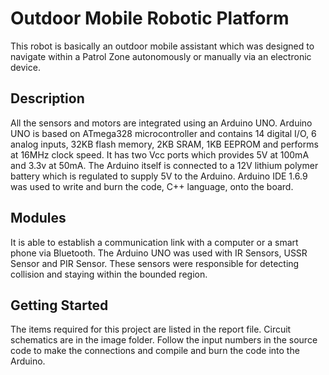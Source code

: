 # Outdoor Mobile Robotic Platform

This robot is basically an outdoor mobile assistant which was designed to navigate within a Patrol Zone autonomously or manually via an electronic device. 


## Description
All the sensors and motors are integrated using an Arduino UNO. Arduino UNO is based on ATmega328 microcontroller and contains 14 digital I/O, 6 analog inputs, 32KB flash memory, 2KB SRAM, 1KB EEPROM and performs at 16MHz clock speed. It has two Vcc ports which provides 5V at 100mA and 3.3v at 50mA. The Arduino itself is connected to a 12V lithium polymer battery which is regulated to supply 5V to the Arduino. Arduino IDE 1.6.9 was used to write and burn the code, C++ language, onto the board.

## Modules
It is able to establish a communication link with a computer or a smart phone via Bluetooth. 
The Arduino UNO was used with IR Sensors, USSR Sensor and PIR Sensor. These sensors were responsible for detecting collision and staying within the bounded region.

## Getting Started
The items required for this project are listed in the report file. Circuit schematics are in the image folder. Follow the input numbers in the source code to make the connections and compile and burn the code into the Arduino. 







